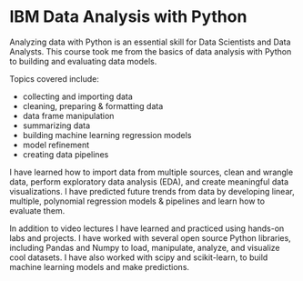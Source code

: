 # IBM Data Analysis with Python

Analyzing data with Python is an essential skill for Data Scientists and Data Analysts. This course took me from the basics of data analysis with Python to building and evaluating data models.

Topics covered include:  
- collecting and importing data 
- cleaning, preparing & formatting data 
- data frame manipulation 
- summarizing data 
- building machine learning regression models 
- model refinement 
- creating data pipelines 

I have learned how to import data from multiple sources, clean and wrangle data, perform exploratory data analysis (EDA), and create meaningful data visualizations. I have predicted future trends from data by developing linear, multiple, polynomial regression models & pipelines and learn how to evaluate them.

In addition to video lectures I have learned and practiced using hands-on labs and projects. I have worked with several open source Python libraries, including Pandas and Numpy to load, manipulate, analyze, and visualize cool datasets. I have also worked with scipy and scikit-learn, to build machine learning models and make predictions.
